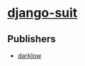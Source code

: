 # [django-suit](https://pypi.org/project/django-suit)



## Publishers
- [darklow](https://pypi.org/user/darklow)

